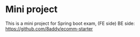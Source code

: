 # Mini project

This is a mini project for Spring boot exam, (FE side)
BE side: https://github.com/8addy/ecomm-starter
